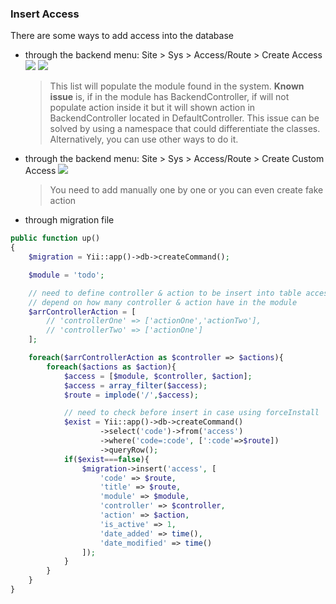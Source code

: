 ### Insert Access
There are some ways to add access into the database
* through the backend menu: Site > Sys > Access/Route > Create Access
![](https://user-images.githubusercontent.com/55473894/79817944-2c154000-83b9-11ea-8bb2-3f403daf01b8.png)
![](https://user-images.githubusercontent.com/55473894/79821176-a8f7e800-83c0-11ea-831a-d4487ca20b41.png)
   > This list will populate the module found in the system. **Known issue** is, if in the module has BackendController, if will not populate action inside it but it will shown action in BackendController located in DefaultController. This issue can be solved by using a namespace that could differentiate the classes. Alternatively, you can use other ways to do it.


* through the backend menu: Site > Sys > Access/Route > Create Custom Access
![](https://user-images.githubusercontent.com/55473894/79819459-9c719080-83bc-11ea-9ed8-36c06de45ecd.png)
   > You need to add manually one by one or you can even create fake action


* through migration file
```php
public function up()
{
	$migration = Yii::app()->db->createCommand();

	$module = 'todo';

	// need to define controller & action to be insert into table access
	// depend on how many controller & action have in the module
	$arrControllerAction = [
		// 'controllerOne' => ['actionOne','actionTwo'],
		// 'controllerTwo' => ['actionOne']
	];

	foreach($arrControllerAction as $controller => $actions){
		foreach($actions as $action){
			$access = [$module, $controller, $action];
			$access = array_filter($access);
			$route = implode('/',$access);

			// need to check before insert in case using forceInstall
			$exist = Yii::app()->db->createCommand()
					->select('code')->from('access')
					->where('code=:code', [':code'=>$route])
					->queryRow();
			if($exist===false){
				$migration->insert('access', [
					'code' => $route,
					'title' => $route,
					'module' => $module,
					'controller' => $controller,
					'action' => $action,
					'is_active' => 1,
					'date_added' => time(),
					'date_modified' => time()
				]);
			}
		}
	}
}
```